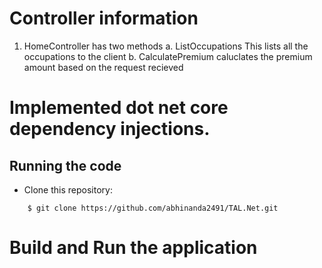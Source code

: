 # Controller information
1. HomeController has two methods
	a. ListOccupations 
		This lists all the occupations to the client
	b. CalculatePremium
		caluclates the premium amount based on the request recieved

# Implemented dot net core dependency injections.

## Running the code
* Clone this repository:
```
    $ git clone https://github.com/abhinanda2491/TAL.Net.git
```
# Build and Run the application